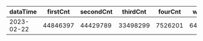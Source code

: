 |dataTime|firstCnt|secondCnt|thirdCnt|fourCnt|winCnt|vrate|wrate|
|-|-|-|-|-|-|-|-|
|2023-02-22|44846397|44429789|33498299|7526201|6407303|86.8%|13.6%|